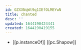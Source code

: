 ```yaml
---
id: GZXXNqWt9q1IEfOLMEYwN
title: chanted
desc: ''
updated: 1644190424441
created: 1644190419155
---
```


- [[p.instanceOf]] [[pc.Shapow]]
